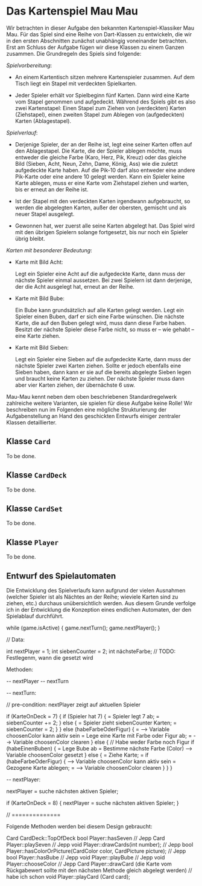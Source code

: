# Das Kartenspiel Mau Mau

Wir betrachten in dieser Aufgabe den bekannten Kartenspiel-Klassiker Mau Mau. Für das Spiel sind eine Reihe von Dart-Klassen zu entwickeln, die wir in den ersten Abschnitten zunächst unabhängig voneinander betrachten. Erst am Schluss der Aufgabe fügen wir diese Klassen zu einem Ganzen zusammen. Die Grundregeln des Spiels sind folgende:

*Spielvorbereitung*:

- An einem Kartentisch sitzen mehrere Kartenspieler zusammen. Auf dem Tisch liegt ein Stapel mit verdeckten Spielkarten. 

- Jeder Spieler erhält vor Spielbeginn fünf Karten. Dann wird eine Karte vom Stapel genommen und aufgedeckt. Während des Spiels gibt es also zwei Kartenstapel: Einen Stapel zum Ziehen von (verdeckten) Karten (Ziehstapel), einen zweiten Stapel zum Ablegen von (aufgedeckten) Karten (Ablagestapel). 

*Spielverlauf*:

- Derjenige Spieler, der an der Reihe ist, legt eine seiner Karten offen auf den Ablagestapel. Die Karte, die der Spieler ablegen möchte, muss entweder die gleiche Farbe (Karo, Herz, Pik, Kreuz) oder das gleiche Bild (Sieben, Acht, Neun, Zehn, Dame, König, Ass) wie die zuletzt aufgedeckte Karte haben. Auf die Pik-10 darf also entweder eine andere Pik-Karte oder eine andere 10 gelegt werden. Kann ein Spieler keine Karte ablegen, muss er eine Karte vom Ziehstapel ziehen und warten, bis er erneut an der Reihe ist.

- Ist der Stapel mit den verdeckten Karten irgendwann aufgebraucht, so werden die abgelegten Karten, außer der obersten, gemischt und als neuer Stapel ausgelegt.

- Gewonnen hat, wer zuerst alle seine Karten abgelegt hat. Das Spiel wird mit den übrigen Spielern solange fortgesetzt, bis nur noch ein Spieler übrig bleibt.

*Karten mit besonderer Bedeutung*:

- Karte mit Bild Acht:

   Legt ein Spieler eine Acht auf die aufgedeckte Karte, dann muss der nächste Spieler einmal aussetzen. Bei zwei Spielern ist dann derjenige, der die Acht ausgelegt hat, erneut an der Reihe.

- Karte mit Bild Bube:

   Ein Bube kann grundsätzlich auf alle Karten gelegt werden. Legt ein Spieler einen Buben, darf er sich eine Farbe wünschen. Die nächste Karte, die auf den Buben gelegt wird, muss dann diese Farbe haben. Besitzt der nächste Spieler diese Farbe nicht, so muss er – wie gehabt – eine Karte ziehen.

- Karte mit Bild Sieben:

   Legt ein Spieler eine Sieben auf die aufgedeckte Karte, dann muss der nächste Spieler zwei Karten ziehen. Sollte er jedoch ebenfalls eine Sieben haben, dann kann er sie auf die bereits abgelegte Sieben legen und braucht keine Karten zu ziehen. Der nächste Spieler muss dann aber vier Karten ziehen, der übernächste 6 usw.

Mau-Mau kennt neben dem oben beschriebenen Standardregelwerk zahlreiche weitere Varianten, sie spielen für diese Aufgabe keine Rolle! Wir beschreiben nun im Folgenden eine mögliche Strukturierung der Aufgabenstellung an Hand des geschickten Entwurfs einiger zentraler Klassen detaillierter.

## Klasse ``Card``

To be done.

## Klasse ``CardDeck``

To be done.

## Klasse ``CardSet``

To be done.

## Klasse ``Player``

To be done.

## Entwurf des Spielautomaten

Die Entwicklung des Spielverlaufs kann aufgrund der vielen Ausnahmen (welcher Spieler ist als Nächtes an der Reihe; wieviele Karten sind zu ziehen, etc.) durchaus unübersichtlich werden. Aus diesem Grunde verfolge ich in der Entwicklung die Konzeption eines endlichen Automaten, der den Spielablauf durchführt.


while (game.isActive) 
{
    game.nextTurn();
	game.nextPlayer();
}

// Data:

int nextPlayer = 1;
int siebenCounter = 2;
int nächsteFarbe;    // TODO: Festlegenm, wann die gesetzt wird

Methoden:

-- nextPlayer
-- nextTurn


-- nextTurn:

// pre-condition: nextPlayer zeigt auf aktuellen Spieler

if (KarteOnDeck = 7) {
        if (Spieler hat 7) {
            = Spieler legt 7 ab;
            = siebenCounter += 2;
        }
        else {
            = Spieler zieht siebenCounter Karten;
            = siebenCounter = 2;
        }
} else (habeFarbeOderFigur) {
    = --> Variable choosenColor kann aktiv sein
    = Lege eine Karte mit Farbe oder Figur ab;
    = --> Variable choosenColor clearen
} else {
    // Habe weder Farbe noch Figur
    if (habeEinenBuben) {
        = Lege Bube ab
        = Bestimme nächste Farbe (Color) --> Variable choosenColor gesetzt
    }
    else {
        = Ziehe Karte;
        = if (habeFarbeOderFigur) {
            --> Variable choosenColor kann aktiv sein
            = Gezogene Karte ablegen;
            = --> Variable choosenColor clearen
        }
    }
}


-- nextPlayer:

nextPlayer = suche nächsten aktiven Spieler;

if (KarteOnDeck = 8) {
    nextPlayer = suche nächsten aktiven Spieler;
}


// ==============

Folgende Methoden werden bei diesem Design gebraucht:

Card CardDeck::TopOfDeck
bool Player::hasSeven // Jepp
Card Player::playSeven // Jepp
void Player::drawCards(int number);   // Jepp
bool Player::hasColorOrPicture(CardColor color, CardPicture picture);   // Jepp
bool Player::hasBube   // Jepp
void Player::playBube  // Jepp
void Player::chooseColor    // Jepp
Card Player::drawCard   (die Karte vom Rückgabewert sollte mit den nächsten Methode gleich abgelegt werden)  // habe ich schon
void Player::playCard (Card card);
